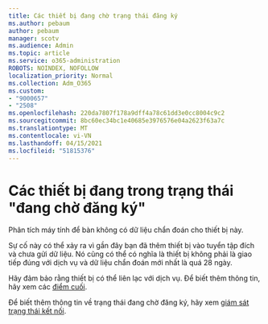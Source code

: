 ```yaml
---
title: Các thiết bị đang chờ trạng thái đăng ký
ms.author: pebaum
author: pebaum
manager: scotv
ms.audience: Admin
ms.topic: article
ms.service: o365-administration
ROBOTS: NOINDEX, NOFOLLOW
localization_priority: Normal
ms.collection: Adm_O365
ms.custom:
- "9000657"
- "2508"
ms.openlocfilehash: 220da7807f178a9dff4a78c61dd3e0cc8004c9c2
ms.sourcegitcommit: 8bc60ec34bc1e40685e3976576e04a2623f63a7c
ms.translationtype: MT
ms.contentlocale: vi-VN
ms.lasthandoff: 04/15/2021
ms.locfileid: "51815376"
---
```

# <a name="devices-are-in-awaiting-enrollment-state"></a>Các thiết bị đang trong trạng thái "đang chờ đăng ký"

Phân tích máy tính để bàn không có dữ liệu chẩn đoán cho thiết bị này. 

Sự cố này có thể xảy ra vì gần đây bạn đã thêm thiết bị vào tuyển tập đích và chưa gửi dữ liệu. Nó cũng có thể có nghĩa là thiết bị không phải là giao tiếp đúng với dịch vụ và dữ liệu chẩn đoán mới nhất là quá 28 ngày.

Hãy đảm bảo rằng thiết bị có thể liên lạc với dịch vụ. Để biết thêm thông tin, hãy xem các [điểm cuối](https://docs.microsoft.com/configmgr/desktop-analytics/enable-data-sharing#endpoints).

Để biết thêm thông tin về trạng thái đang chờ đăng ký, hãy xem [giám sát trạng thái kết nối](https://docs.microsoft.com/configmgr/desktop-analytics/monitor-connection-health#awaiting-enrollment).